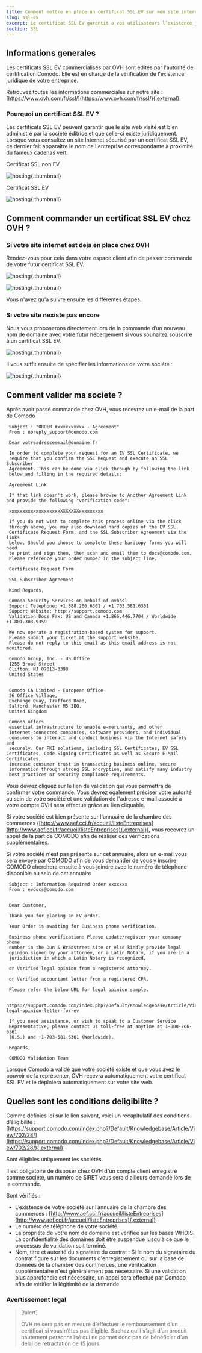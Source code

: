 ```yaml
---
title: Comment mettre en place un certificat SSL EV sur mon site internet ?
slug: ssl-ev
excerpt: Le certificat SSL EV garantit a vos utilisateurs l’existence juridique de votre entreprise et leur permet d’acheter sur votre site en toute confiance.
section: SSL
---
```



## Informations generales
Les certificats SSL EV commercialisés par OVH sont édités par l'autorité de certification Comodo. Elle est en charge de la vérification de l'existence juridique de votre entreprise.

Retrouvez toutes les informations commerciales sur notre site : [https://www.ovh.com/fr/ssl/](https://www.ovh.com/fr/ssl/){.external}.


### Pourquoi un certificat SSL EV ?
Les certificats SSL EV peuvent garantir que le site web visité est bien administré par la société éditrice et que celle-ci existe juridiquement. Lorsque vous consultez un site Internet sécurisé par un certificat SSL EV, ce dernier fait apparaître le nom de l'entreprise correspondante à proximité du fameux cadenas vert.

Certificat SSL non EV


![hosting](images/ssl_non_EV.png){.thumbnail}

Certificat SSL EV


![hosting](images/ssl_EV.png){.thumbnail}


## Comment commander un certificat SSL EV chez OVH ?

### Si votre site internet est deja en place chez OVH
Rendez-vous pour cela dans votre espace client afin de passer commande de votre futur certificat SSL EV.


![hosting](images/activation1.png){.thumbnail}


![hosting](images/activation2.png){.thumbnail}

Vous n'avez qu'à suivre ensuite les différentes étapes.


### Si votre site nexiste pas encore
Nous vous proposerons directement lors de la commande d’un nouveau nom de domaine avec votre futur hébergement si vous souhaitez souscrire à un certificat SSL EV.


![hosting](images/activation3.png){.thumbnail}

Il vous suffit ensuite de spécifier les informations de votre société :


![hosting](images/activation4.png){.thumbnail}


## Comment valider ma societe ?
Après avoir passé commande chez OVH, vous recevrez un e-mail de la part de Comodo

```
 Subject : "ORDER #xxxxxxxxxx - Agreement"
 From : noreply_support@comodo.com
 
 Dear votreadresseemail@domaine.fr
 
 In order to complete your request for an EV SSL Certificate, we
 require that you confirm the SSL Request and execute an SSL Subscriber
 Agreement. This can be done via click through by following the link
 below and filling in the required details:
 
 Agreement Link
 
 If that link doesn't work, please browse to Another Agreement Link and provide the following "verification code":
 
 xxxxxxxxxxxxxxxxxxxXXXXXXXxxxxxxxxx
 
 If you do not wish to complete this process online via the click
 through above, you may also download hard copies of the EV SSL
 Certificate Request Form, and the SSL Subscriber Agreement via the links
 below. Should you choose to complete these hardcopy forms you will need
 to print and sign them, then scan and email them to docs@comodo.com.
 Please reference your order number in the subject line.
 
 Certificate Request Form
 
 SSL Subscriber Agreement
 
 Kind Regards,
 
 Comodo Security Services on behalf of ovhssl
 Support Telephone: +1.888.266.6361 / +1.703.581.6361
 Support Website: http://support.comodo.com
 Validation Docs Fax: US and Canada +1.866.446.7704 / Worldwide +1.801.303.9359
 
 We now operate a registration-based system for support.
 Please submit your ticket at the support website.
 Please do not reply to this email as this email address is not monitored.
 
 Comodo Group, Inc. - US Office
 1255 Broad Street
 Clifton, NJ 07013-3398
 United States
 
 
 Comodo CA Limited - European Office
 26 Office Village,
 Exchange Quay, Trafford Road,
 Salford, Manchester M5 3EQ,
 United Kingdom
 
 Comodo offers
 essential infrastructure to enable e-merchants, and other
 Internet-connected companies, software providers, and individual
 consumers to interact and conduct business via the Internet safely and
 securely. Our PKI solutions, including SSL Certificates, EV SSL Certificates, Code Signing Certificates as well as Secure E-Mail Certificates,
 increase consumer trust in transacting business online, secure
 information through strong SSL encryption, and satisfy many industry
 best practices or security compliance requirements.
```

Vous devrez cliquez sur le lien de validation qui vous permettra de confirmer votre commande. Vous devrez également préciser votre autorité  au sein de votre société et une validation de l'adresse e-mail associé à votre compte OVH sera effectué grâce au lien cliquable.

Si votre société est bien présente sur l'annuaire de la chambre des commerces ([http://www.aef.cci.fr/accueil/listeEntreprises](http://www.aef.cci.fr/accueil/listeEntreprises){.external}), vous recevrez un appel de la part de COMODO afin de réaliser des vérifications supplémentaires.

Si votre société n'est pas présente sur cet annuaire, alors un e-mail vous sera envoyé par COMODO afin de vous demander de vous y inscrire. COMODO cherchera ensuite à vous joindre avec le numéro de téléphone disponible au sein de cet annuaire

```
 Subject : Information Required Order xxxxxxx
 From : evdocs@comodo.com
 
 
 Dear Customer,
 
 Thank you for placing an EV order.
 
 Your Order is awaiting for Business phone verification.
 
 Business phone verification: Please update/register your company phone
 number in the Dun & Bradstreet site or else kindly provide legal
 opinion signed by your attorney, or a Latin Notary, if you are in a
 jurisdiction in which a Latin Notary is recognized,
 
 or Verified legal opinion from a registered Attorney.
 
 or Verified accountant letter from a registered CPA.
 
 Please refer the below URL for legal opinion sample.
 
 https://support.comodo.com/index.php?/Default/Knowledgebase/Article/View/900/87/sample-legal-opinion-letter-for-ev
 
 If you need assistance, or wish to speak to a Customer Service
 Representative, please contact us toll-free at anytime at 1-888-266-6361
 (U.S.) and +1-703-581-6361 (Worldwide).
 
 Regards,
 
 COMODO Validation Team
```

Lorsque Comodo a validé que votre société existe et que vous avez le pouvoir de la représenter, OVH recevra automatiquement votre certificat SSL EV et le déploiera automatiquement sur votre site web.


## Quelles sont les conditions deligibilite ?
Comme définies ici sur le lien suivant, voici un récapitulatif des conditions d’éligibilité : [https://support.comodo.com/index.php?/Default/Knowledgebase/Article/View/702/28/](https://support.comodo.com/index.php?/Default/Knowledgebase/Article/View/702/28/){.external}

Sont éligibles uniquement les sociétés.

Il est obligatoire de disposer chez OVH d'un compte client enregistré comme société, un numéro de SIRET vous sera d'ailleurs demandé lors de la commande.

Sont vérifiés :

- L’existence de votre société sur l’annuaire de la chambre des commerces : [http://www.aef.cci.fr/accueil/listeEntreprises](http://www.aef.cci.fr/accueil/listeEntreprises){.external}
- Le numéro de téléphone de votre société.
- La propriété de votre nom de domaine est vérifiée sur les bases WHOIS. La confidentialité des domaines doit être suspendue jusqu'à ce que le processus de validation soit terminé.
- Nom, titre et autorité du signataire du contrat : Si le nom du signataire du contrat figure sur les documents d'enregistrement ou sur la base de données de la chambre des commerces, une vérification supplémentaire n'est généralement pas nécessaire. Si une validation plus approfondie est nécessaire, un appel sera effectué par Comodo afin de vérifier la légitimité de la demande.


### Avertissement legal


> [!alert]
>
> OVH ne sera pas en mesure d’effectuer le remboursement d’un certificat si vous n’êtes pas éligible.
> Sachez qu’il s’agit d’un produit hautement personnalisé qui ne permet donc pas de bénéficier d’un délai de rétractation de 15 jours.
> 